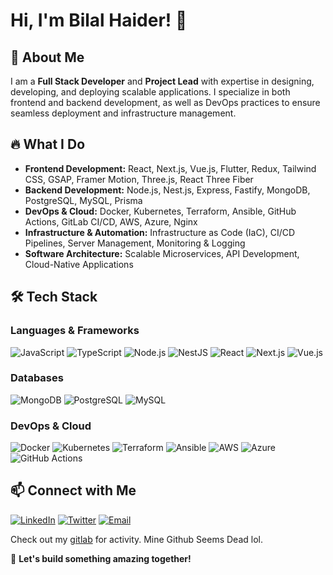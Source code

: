 # Hi, I'm Bilal Haider! 👋

## 🚀 About Me

I am a **Full Stack Developer** and **Project Lead** with expertise in designing, developing, and deploying scalable applications. I specialize in both frontend and backend development, as well as DevOps practices to ensure seamless deployment and infrastructure management.

## 🔥 What I Do

- **Frontend Development:** React, Next.js, Vue.js, Flutter, Redux, Tailwind CSS, GSAP, Framer Motion, Three.js, React Three Fiber
- **Backend Development:** Node.js, Nest.js, Express, Fastify, MongoDB, PostgreSQL, MySQL, Prisma
- **DevOps & Cloud:** Docker, Kubernetes, Terraform, Ansible, GitHub Actions, GitLab CI/CD, AWS, Azure, Nginx
- **Infrastructure & Automation:** Infrastructure as Code (IaC), CI/CD Pipelines, Server Management, Monitoring & Logging
- **Software Architecture:** Scalable Microservices, API Development, Cloud-Native Applications

## 🛠 Tech Stack

### **Languages & Frameworks**
![JavaScript](https://img.shields.io/badge/-JavaScript-F7DF1E?style=flat-square&logo=javascript&logoColor=black)
![TypeScript](https://img.shields.io/badge/-TypeScript-3178C6?style=flat-square&logo=typescript&logoColor=white)
![Node.js](https://img.shields.io/badge/-Node.js-339933?style=flat-square&logo=node.js&logoColor=white)
![NestJS](https://img.shields.io/badge/-NestJS-E0234E?style=flat-square&logo=nestjs&logoColor=white)
![React](https://img.shields.io/badge/-React-61DAFB?style=flat-square&logo=react&logoColor=white)
![Next.js](https://img.shields.io/badge/-Next.js-000000?style=flat-square&logo=next.js&logoColor=white)
![Vue.js](https://img.shields.io/badge/-Vue.js-4FC08D?style=flat-square&logo=vue.js&logoColor=white)

### **Databases**
![MongoDB](https://img.shields.io/badge/-MongoDB-47A248?style=flat-square&logo=mongodb&logoColor=white)
![PostgreSQL](https://img.shields.io/badge/-PostgreSQL-336791?style=flat-square&logo=postgresql&logoColor=white)
![MySQL](https://img.shields.io/badge/-MySQL-4479A1?style=flat-square&logo=mysql&logoColor=white)

### **DevOps & Cloud**
![Docker](https://img.shields.io/badge/-Docker-2496ED?style=flat-square&logo=docker&logoColor=white)
![Kubernetes](https://img.shields.io/badge/-Kubernetes-326CE5?style=flat-square&logo=kubernetes&logoColor=white)
![Terraform](https://img.shields.io/badge/-Terraform-7B42BC?style=flat-square&logo=terraform&logoColor=white)
![Ansible](https://img.shields.io/badge/-Ansible-EE0000?style=flat-square&logo=ansible&logoColor=white)
![AWS](https://img.shields.io/badge/-AWS-232F3E?style=flat-square&logo=amazon-aws&logoColor=white)
![Azure](https://img.shields.io/badge/-Azure-0078D4?style=flat-square&logo=microsoft-azure&logoColor=white)
![GitHub Actions](https://img.shields.io/badge/-GitHub_Actions-2088FF?style=flat-square&logo=github-actions&logoColor=white)


## 📫 Connect with Me
[![LinkedIn](https://img.shields.io/badge/-LinkedIn-0077B5?style=flat-square&logo=linkedin&logoColor=white)](https://www.linkedin.com/in/muhammad-bilal-haider-8233931b9/)
[![Twitter](https://img.shields.io/badge/-Twitter-1DA1F2?style=flat-square&logo=twitter&logoColor=white)](https://twitter.com/bilalraven)
[![Email](https://img.shields.io/badge/-Email-D14836?style=flat-square&logo=gmail&logoColor=white)](mailto:bilalhaider1311@gmail.com)


Check out my [gitlab](https://gitlab.com/bilal-haider-cowlar) for activity. Mine Github Seems Dead lol.

🚀 **Let's build something amazing together!**

